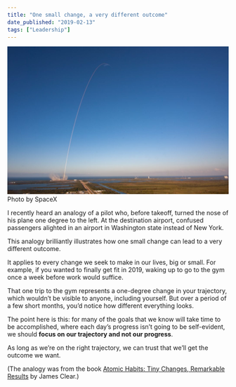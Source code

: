 ```yaml
---
title: "One small change, a very different outcome"
date_published: "2019-02-13"
tags: ["Leadership"]
---
```


![small change nick ang blog](images/small-change-nick-ang-blog-1024x683.jpg) Photo by SpaceX

I recently heard an analogy of a pilot who, before takeoff, turned the nose of his plane one degree to the left. At the destination airport, confused passengers alighted in an airport in Washington state instead of New York.

This analogy brilliantly illustrates how one small change can lead to a very different outcome.

It applies to every change we seek to make in our lives, big or small. For example, if you wanted to finally get fit in 2019, waking up to go to the gym once a week before work would suffice.

That one trip to the gym represents a one-degree change in your trajectory, which wouldn’t be visible to anyone, including yourself. But over a period of a few short months, you’d notice how different everything looks.

The point here is this: for many of the goals that we know will take time to be accomplished, where each day’s progress isn’t going to be self-evident, we should **focus on our trajectory and not our progress**.

As long as we’re on the right trajectory, we can trust that we’ll get the outcome we want.

(The analogy was from the book [Atomic Habits: Tiny Changes, Remarkable Results](https://jamesclear.com/atomic-habits) by James Clear.)

